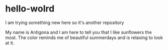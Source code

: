 # hello-wolrd
I am trying something new here so it's another repository

My name is Antigona and I am here to tell you that I like sunflowers the most. The color reminds me of beautiful summerdays and is relaxing to look at it.
